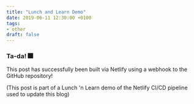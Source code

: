 ```yaml
---
title: "Lunch and Learn Demo"
date: 2019-06-11 12:30:00 +0100
tags:
- other
draft: false
---
```

### Ta-da! 🎆
<!--more-->
This post has successfully been built via Netlify using a webhook to the GitHub repository!

(This post is part of a Lunch 'n Learn demo of the Netlify CI/CD pipeline used to update this blog)

